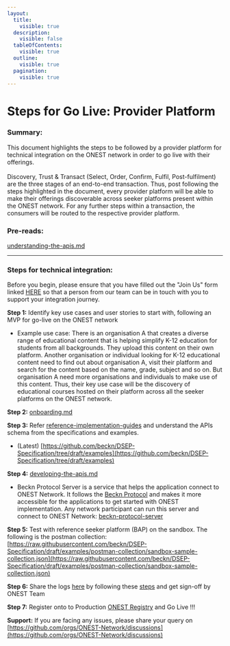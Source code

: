 ```yaml
---
layout:
  title:
    visible: true
  description:
    visible: false
  tableOfContents:
    visible: true
  outline:
    visible: true
  pagination:
    visible: true
---
```


# Steps for Go Live: Provider Platform

### **Summary:**

This document highlights the steps to be followed by a provider platform for technical integration on the ONEST network in order to go live with their offerings. \
\
Discovery, Trust & Transact (Select, Order, Confirm, Fulfil, Post-fulfilment) are the three stages of an end-to-end transaction. Thus, post following the steps highlighted in the document, every provider platform will be able to make their offerings discoverable across seeker platforms present within the ONEST network. For any further steps within a transaction, the consumers will be routed to the respective provider platform.

### **Pre-reads:**

[understanding-the-apis.md](understanding-the-apis.md "mention")

***

### **Steps for technical integration:**

Before you begin, please ensure that you have filled out the "Join Us" form linked [HERE](https://onest.network/join-us) so that a person from our team can be in touch with you to support your integration journey.&#x20;

**Step 1:** Identify key use cases and user stories to start with, following an MVP for go-live on the ONEST network

* Example use case: There is an organisation A that creates a diverse range of educational content that is helping simplify K-12 education for students from all backgrounds. They upload this content on their own platform. Another organisation or individual looking for K-12 educational content need to find out about organisation A, visit their platform and search for the content based on the name, grade, subject and so on. But organisation A need more organisations and individuals to make use of this content. Thus, their key use case will be the discovery of educational courses hosted on their platform across all the seeker platforms on the ONEST network.

**Step 2:** [onboarding.md](onboarding.md "mention")

**Step 3:** Refer [reference-implementation-guides](reference-implementation-guides/ "mention") and understand the APIs schema from the  specifications and examples.

* (Latest) [https://github.com/beckn/DSEP-Specification/tree/draft/examples](https://github.com/beckn/DSEP-Specification/tree/draft/examples)

**Step 4:** [developing-the-apis.md](developing-the-apis.md "mention")

* Beckn Protocol Server is a service that helps the application connect to ONEST Network. It follows the [Beckn Protocol](https://beckn.network/protocol) and makes it more accessible for the applications to get started with ONEST implementation. Any network participant can run this server and connect to ONEST Network: [beckn-protocol-server](integration-of-open-source-adaptors/beckn-protocol-server/ "mention")

**Step 5:** Test with reference seeker platform (BAP) on the sandbox. The following is the postman collection:\
[https://raw.githubusercontent.com/beckn/DSEP-Specification/draft/examples/postman-collection/sandbox-sample-collection.json](https://raw.githubusercontent.com/beckn/DSEP-Specification/draft/examples/postman-collection/sandbox-sample-collection.json)

**Step 6:** Share the logs [here](https://github.com/ONEST-Network/verification-logs) by following these [steps](https://github.com/ONEST-Network/verification-logs/blob/main/README.md) and get sign-off by ONEST Team

**Step 7:**  Register onto to Production [ONEST Registry](https://prod.onest.network/) and Go Live !!!

**Support:** If you are facing any issues, please share your query on [https://github.com/orgs/ONEST-Network/discussions](https://github.com/orgs/ONEST-Network/discussions)
